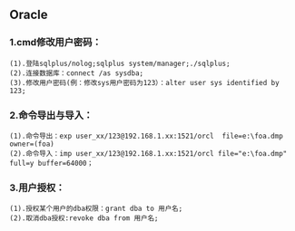 ## 						Oracle

### 1.cmd修改用户密码：

~~~
(1).登陆sqlplus/nolog;sqlplus system/manager;./sqlplus;
(2).连接数据库：connect /as sysdba;
(3).修改用户密码(例：修改sys用户密码为123）：alter user sys identified by 123;
~~~

### 2.命令导出与导入：

~~~~
(1).命令导出：exp user_xx/123@192.168.1.xx:1521/orcl  file=e:\foa.dmp  owner=(foa) 
(2).命令导入：imp user_xx/123@192.168.1.xx:1521/orcl file="e:\foa.dmp" full=y buffer=64000；
~~~~

### 3.用户授权：

~~~
(1).授权某个用户的dba权限：grant dba to 用户名;
(2).取消dba授权:revoke dba from 用户名;
~~~



